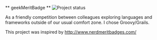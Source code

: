 ** geekMeritBadge **  ![Project status](http://stillmaintained.com/druid628/Geek-Merit-Badge.png)  

As a friendly competition between colleagues exploring languages and frameworks outside of our usual comfort zone.  I chose Groovy/Grails.  

This project was inspired by http://www.nerdmeritbadges.com/  
